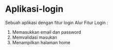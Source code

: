 # Aplikasi-login
Sebuah aplikasi dengan fitur login
Alur Fitur Login : 
1. Memasukkan email dan password
2. Memvalidasi masukan
3. Menampilkan halaman home
